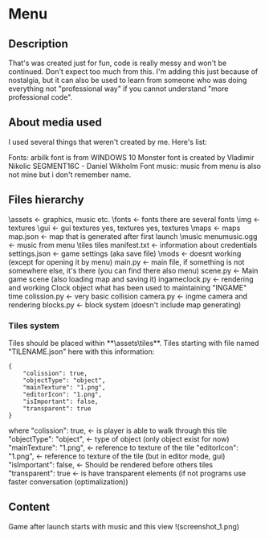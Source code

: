 # Menu

## __Description__

That's was created just for fun, code is really messy and won't be continued. Don't expect too much from this. I'm adding this just because of nostalgia, but it can also be used to learn from someone who was doing
everything not "professional way" if you cannot understand "more professional code".

## __About media used__
I used several things that weren't created by me. Here's list:

Fonts:
	arbilk font is from WINDOWS 10 
	Monster font is created by Vladimir Nikolic 
	SEGMENT16C - Daniel Wikholm Font
music:
  music from menu is also not mine but i don't remember name.



## __Files hierarchy__
  \assets <- graphics, music etc.
      \fonts <- fonts
          there are several fonts
      \img <- textures
          \gui <- gui textures
              yes, textures
          yes, textures
      \maps <- maps
          map.json <- map that is generated after first launch
      \music
          menumusic.ogg <- music from menu
      \tiles
          tiles
      manifest.txt <- information about credentials
      settings.json <- game settings (aka save file)
  \mods <- doesnt working (except for opening it by menu)
  main.py <- main file, if something is not somewhere else, it's there (you can find there also menu)
  scene.py <- Main game scene (also loading map and saving it)
  ingameclock.py <- rendering and working Clock object what has been used to maintaining "INGAME" time
  colission.py <- very basic collision
  camera.py <- ingme camera and rendering
  blocks.py <- block system (doesn't include map generating)
  
### __Tiles system__
Tiles should be placed within **\assets\tiles\**.
Tiles starting with file named "TILENAME.json" here with this information:
```
{
	"colission": true,
	"objectType": "object",
	"mainTexture": "1.png",
	"editorIcon": "1.png",
	"isImportant": false,
	"transparent": true
}
```
where
	"colission": true, <- is player is able to walk through this tile
	"objectType": "object",  <- type of object (only object exist for now)
	"mainTexture": "1.png",   <- reference to texture of the tile
	"editorIcon": "1.png",    <- reference to texture of the tile (but in editor mode, gui)
	"isImportant": false,     <- Should be rendered before others tiles
	"transparent": true       <- is have transparent elements (if not programs use faster conversation (optimalization))


## __Content__

Game after launch starts with music and this view 
!(screenshot_1.png)
